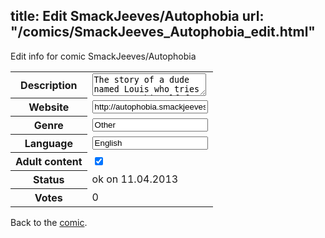 title: Edit SmackJeeves/Autophobia
url: "/comics/SmackJeeves_Autophobia_edit.html"
---
Edit info for comic SmackJeeves/Autophobia

<form name="comic" action="http://gaepostmail.appengine.com/comic" name="post">
<table class="comicinfo">
<tr>
<th>Description</th><td><textarea name="description">The story of a dude named Louis who tries to accept himself for who he is and to learn to not let others step all over him. It follows him through the course of his life and the relationships he builds with others, particularly with his classmate Daniel. [Updates every other Sunday] --- Warning: gay ppl, straight ppl, a plethora of dialogue, profanity, sexual themes/content, and an absurd amount of fluff. /Mature content is on for some of the future themes explored, but there's nothing explicit./</textarea></td>
</tr>
<tr>
<th>Website</th><td><input type="text" name="url" value="http://autophobia.smackjeeves.com/comics/"/></td>
</tr>
<tr>
<th>Genre</th><td><input type="text" name="genre" value="Other"/></td>
</tr>
<tr>
<th>Language</th><td><input type="text" name="language" value="English"/></td>
</tr>
<tr>
<th>Adult content</th><td><input type="checkbox" name="adult" value="adult" checked="checked"/></td>
</tr>
<tr>
<th>Status</th><td>ok on 11.04.2013</td>
</tr>
<tr>
<th>Votes</th><td>0</div></td>
</tr>
</table>
</form>

Back to the [comic](/comics/SmackJeeves_Autophobia.html).
